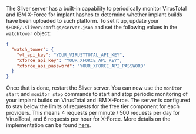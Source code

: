 The Sliver server has a built-in capability to periodically monitor VirusTotal and IBM X-Force for implant hashes to determine whether implant builds have been uploaded to such platform.
To set it up, update your `$HOME/.sliver/configs/server.json` and set the following values in the `watchtower` object:

```json
{
  "watch_tower": {
    "vt_api_key": "YOUR_VIRUSTTOTAL_API_KEY",
    "xforce_api_key": "YOUR_XFORCE_API_KEY",
    "xforce_api_password": "YOUR_XFORCE_API_PASSWORD"
  }
}
```

Once that is done, restart the Sliver server. You can now use the `monitor start` and `monitor stop` commands to start and stop periodic monitoring of your implant builds on VirusTotal and IBM X-Force.
The server is configured to stay below the limits of requests for the free tier component for each providers. This means 4 requests per minute / 500 requests per day for VirusTotal, and 6 requests per hour for X-Force. More details on the implementation can be found [here](https://github.com/lesnuages/snitch).
